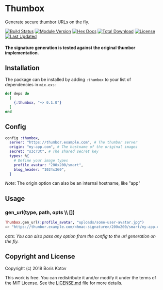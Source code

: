 # Thumbox

Generate secure [thumbor](http://thumbor.org) URLs on the fly.

[![Build Status](https://travis-ci.org/webdeb/thumbox.svg?branch=master)](https://travis-ci.org/webdeb/thumbox)
[![Module Version](https://img.shields.io/hexpm/v/thumbox.svg)](https://hex.pm/packages/thumbox)
[![Hex Docs](https://img.shields.io/badge/hex-docs-lightgreen.svg)](https://hexdocs.pm/thumbox/)
[![Total Download](https://img.shields.io/hexpm/dt/thumbox.svg)](https://hex.pm/packages/thumbox)
[![License](https://img.shields.io/hexpm/l/thumbox.svg)](https://github.com/webdeb/thumbox/blob/master/LICENSE)
[![Last Updated](https://img.shields.io/github/last-commit/webdeb/thumbox.svg)](https://github.com/webdeb/thumbox/commits/master)


#### The signature generation is tested against the original thumbor implementation.

## Installation

The package can be installed by adding `:thumbox` to your list of dependencies
in `mix.exs`:

```elixir
def deps do
  [
    {:thumbox, "~> 0.1.0"}
  ]
end
```

## Config

```elixir
config :thumbox,
  server: "https://thumbor.example.com", # The thumbor server
  origin: "my-app.com", # The hostname of the original images
  secret: "s3cr3t", # The shared secret key
  types: %{
    # Define your image types
    profile_avatar: "200x200/smart",
    blog_header: "1024x360",
  }
```

_Note_: The origin option can also be an internal hostname, like "app"

## Usage

### gen_url(type, path, opts \\\ [])

```elixir
Thumbox.gen_url(:profile_avatar, "uploads/some-user-avatar.jpg")
=> "https://thumbor.example.com/<hmac-signature>/200x200/smart/my-app.com/uploads/some-user-avatar.jpg"
```

*opts: You can also pass any option from the config to the url generation on the fly.*

## Copyright and License

Copyright (c) 2018 Boris Kotov

This work is free. You can redistribute it and/or modify it under the
terms of the MIT License. See the [LICENSE.md](./LICENSE.md) file for more details.
